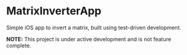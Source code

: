 MatrixInverterApp
=================

Simple iOS app to invert a matrix, built using test-driven development.

**NOTE:** This project is under active development and is not feature complete.
